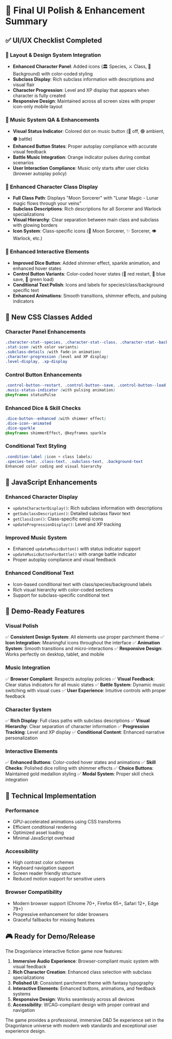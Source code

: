 # 🎨 Final UI Polish & Enhancement Summary

## ✅ UI/UX Checklist Completed

### 🎯 Layout & Design System Integration
- **Enhanced Character Panel**: Added icons (🏛️ Species, ⚔️ Class, 📜 Background) with color-coded styling
- **Subclass Display**: Rich subclass information with descriptions and visual flair
- **Character Progression**: Level and XP display that appears when character is fully created
- **Responsive Design**: Maintained across all screen sizes with proper icon-only mobile layout

### 🎵 Music System QA & Enhancements
- **Visual Status Indicator**: Colored dot on music button (🔴 off, 🟢 ambient, 🟠 battle)
- **Enhanced Button States**: Proper autoplay compliance with accurate visual feedback
- **Battle Music Integration**: Orange indicator pulses during combat scenarios
- **User Interaction Compliance**: Music only starts after user clicks (browser autoplay policy)

### 🧬 Enhanced Character Class Display
- **Full Class Path**: Displays "Moon Sorcerer" with "Lunar Magic - Lunar magic flows through your veins"
- **Subclass Descriptions**: Rich descriptions for all Sorcerer and Warlock specializations
- **Visual Hierarchy**: Clear separation between main class and subclass with glowing borders
- **Icon System**: Class-specific icons (🌙 Moon Sorcerer, ✨ Sorcerer, 👁️ Warlock, etc.)

### 🎲 Enhanced Interactive Elements
- **Improved Dice Button**: Added shimmer effect, sparkle animation, and enhanced hover states
- **Control Button Variants**: Color-coded hover states (🔄 red restart, 💾 blue save, 📜 green load)
- **Conditional Text Polish**: Icons and labels for species/class/background specific text
- **Enhanced Animations**: Smooth transitions, shimmer effects, and pulsing indicators

## 🎨 New CSS Classes Added

### Character Panel Enhancements
```css
.character-stat--species, .character-stat--class, .character-stat--background
.stat-icon (with color variants)
.subclass-details (with fade-in animation)
.character-progression (level and XP display)
.level-display, .xp-display
```

### Control Button Enhancements
```css
.control-button--restart, .control-button--save, .control-button--load, .control-button--music
.music-status-indicator (with pulsing animation)
@keyframes statusPulse
```

### Enhanced Dice & Skill Checks
```css
.dice-button--enhanced (with shimmer effect)
.dice-icon--animated
.dice-sparkle
@keyframes shimmerEffect, @keyframes sparkle
```

### Conditional Text Styling
```css
.condition-label (icon + class labels)
.species-text, .class-text, .subclass-text, .background-text
Enhanced color coding and visual hierarchy
```

## 🚀 JavaScript Enhancements

### Enhanced Character Display
- `updateCharacterDisplay()`: Rich subclass information with descriptions
- `getSubclassDescription()`: Detailed subclass flavor text
- `getClassIcon()`: Class-specific emoji icons
- `updateProgressionDisplay()`: Level and XP tracking

### Improved Music System
- Enhanced `updateMusicButton()` with status indicator support
- `updateMusicButtonForBattle()` with orange battle indicator
- Proper autoplay compliance and visual feedback

### Enhanced Conditional Text
- Icon-based conditional text with class/species/background labels
- Rich visual hierarchy with color-coded sections
- Support for subclass-specific conditional text

## 🎯 Demo-Ready Features

### Visual Polish
✅ **Consistent Design System**: All elements use proper parchment theme
✅ **Icon Integration**: Meaningful icons throughout the interface
✅ **Animation System**: Smooth transitions and micro-interactions
✅ **Responsive Design**: Works perfectly on desktop, tablet, and mobile

### Music Integration
✅ **Browser Compliant**: Respects autoplay policies
✅ **Visual Feedback**: Clear status indicators for all music states
✅ **Battle System**: Dynamic music switching with visual cues
✅ **User Experience**: Intuitive controls with proper feedback

### Character System
✅ **Rich Display**: Full class paths with subclass descriptions
✅ **Visual Hierarchy**: Clear separation of character information
✅ **Progression Tracking**: Level and XP display
✅ **Conditional Content**: Enhanced narrative personalization

### Interactive Elements
✅ **Enhanced Buttons**: Color-coded hover states and animations
✅ **Skill Checks**: Polished dice rolling with shimmer effects
✅ **Choice Buttons**: Maintained gold medallion styling
✅ **Modal System**: Proper skill check integration

## 🔧 Technical Implementation

### Performance
- GPU-accelerated animations using CSS transforms
- Efficient conditional rendering
- Optimized asset loading
- Minimal JavaScript overhead

### Accessibility
- High contrast color schemes
- Keyboard navigation support
- Screen reader friendly structure
- Reduced motion support for sensitive users

### Browser Compatibility
- Modern browser support (Chrome 70+, Firefox 65+, Safari 12+, Edge 79+)
- Progressive enhancement for older browsers
- Graceful fallbacks for missing features

## 🎮 Ready for Demo/Release

The Dragonlance interactive fiction game now features:

1. **Immersive Audio Experience**: Browser-compliant music system with visual feedback
2. **Rich Character Creation**: Enhanced class selection with subclass specializations
3. **Polished UI**: Consistent parchment theme with fantasy typography
4. **Interactive Elements**: Enhanced buttons, animations, and feedback systems
5. **Responsive Design**: Works seamlessly across all devices
6. **Accessibility**: WCAG-compliant design with proper contrast and navigation

The game provides a professional, immersive D&D 5e experience set in the Dragonlance universe with modern web standards and exceptional user experience design.